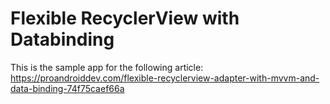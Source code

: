 # Flexible RecyclerView with Databinding

This is the sample app for the following article:
https://proandroiddev.com/flexible-recyclerview-adapter-with-mvvm-and-data-binding-74f75caef66a
